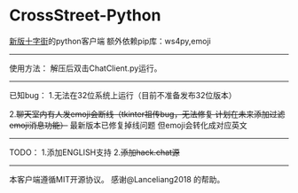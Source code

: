 # CrossStreet-Python
[新版十字街](https://crosst.chat/)的python客户端
额外依赖pip库：ws4py,emoji

***
使用方法：
解压后双击ChatClient.py运行。

***
已知bug：
1.无法在32位系统上运行（目前不准备发布32位版本）

2.~~聊天室内有人发emoji会断线（tkinter祖传bug，无法修复  计划在未来添加过滤emoji消息功能）~~
最新版本已修复掉线问题 但emoji会转化成对应英文

***
TODO：
1.添加ENGLISH支持
2.~~添加hack.chat源~~

***
本客户端遵循MIT开源协议。
感谢@Lanceliang2018 的帮助。
